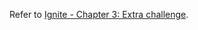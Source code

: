 Refer to [Ignite - Chapter 3: Extra challenge](https://github.com/felipeog/ignite/tree/main/reactjs/3-2).
